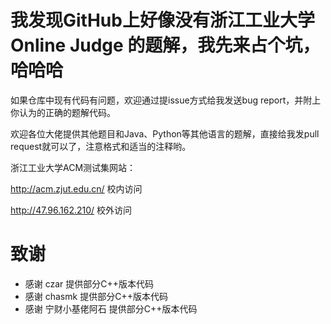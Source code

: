 # 我发现GitHub上好像没有浙江工业大学 Online Judge 的题解，我先来占个坑，哈哈哈
如果仓库中现有代码有问题，欢迎通过提issue方式给我发送bug report，并附上你认为的正确的题解代码。


欢迎各位大佬提供其他题目和Java、Python等其他语言的题解，直接给我发pull request就可以了，注意格式和适当的注释哟。


浙江工业大学ACM测试集网站：

http://acm.zjut.edu.cn/ 校内访问

http://47.96.162.210/ 校外访问


# 致谢
* 感谢 czar 提供部分C++版本代码
* 感谢 chasmk 提供部分C++版本代码
* 感谢 宁财小基佬阿石 提供部分C++版本代码
